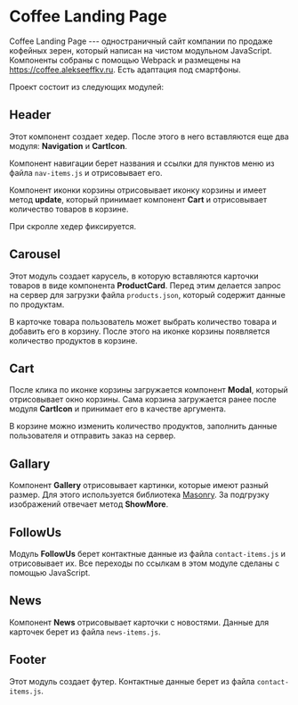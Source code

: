 # Coffee Landing Page

Coffee Landing Page --- одностраничный сайт компании по продаже кофейных зерен, который написан на чистом модульном JavaScript. Компоненты собраны с помощью Webpack и размещены на <https://coffee.alekseeffkv.ru>. Есть адаптация под смартфоны.

Проект состоит из следующих модулей:

## Header

Этот компонент создает хедер. После этого в него вставляются еще два модуля: **Navigation** и **CartIcon**.

Компонент навигации берет названия и ссылки для пунктов меню из файла `nav-items.js` и отрисовывает его.

Компонент иконки корзины отрисовывает иконку корзины и имеет метод **update**, который принимает компонент **Cart** и отрисовывает количество товаров в корзине.

При скролле хедер фиксируется.

## Carousel

Этот модуль создает карусель, в которую вставляются карточки товаров в виде компонента **ProductCard**. Перед этим делается запрос на сервер для загрузки файла `products.json`, который содержит данные по продуктам.

В карточке товара пользователь может выбрать количество товара и добавить его в корзину. После этого на иконке корзины появляется количество продуктов в корзине.

## Cart

После клика по иконке корзины загружается компонент **Modal**, который отрисовывает окно корзины. Сама корзина загружается ранее после модуля **CartIcon** и принимает его в качестве аргумента.

В корзине можно изменить количество продуктов, заполнить данные пользователя и отправить заказ на сервер.

## Gallary

Компонент **Gallery** отрисовывает картинки, которые имеют разный размер. Для этого используется библиотека [Masonry](https://masonry.desandro.com/). За подгрузку изображений отвечает метод **ShowMore**.

## FollowUs

Модуль **FollowUs** берет контактные данные из файла `contact-items.js` и отрисовывает их. Все переходы по ссылкам в этом модуле сделаны с помощью JavaScript.

## News

Компонент **News** отрисовывает карточки с новостями. Данные для карточек берет из файла `news-items.js`.

## Footer

Этот модуль создает футер. Контактные данные берет из файла `contact-items.js`.
